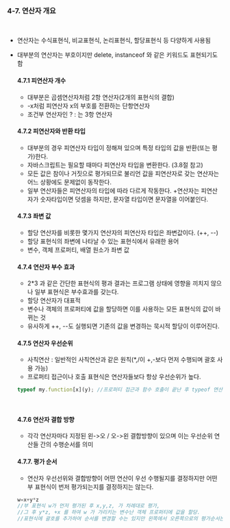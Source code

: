 ### 4-7. 연산자 개요

<br>

- 연산자는 수식표현식, 비교표현식, 논리표현식, 할당표현식 등 다양하게 사용됨
- 대부분의 연산자는 부호이지만 delete, instanceof 와 같은 키워드도 표현되기도 함
  <br>

  #### 4.7.1 피연산자 개수

  - 대부분은 곱셈연산자처럼 2항 연산자(2개의 표현식의 결합)
  - -x처럼 피연산자 x의 부호를 전환하는 단항연산자
  - 조건부 연산자인 ? : 는 3항 연산자
    <br>

  #### 4.7.2 피연산자와 반환 타입

  - 대부분의 경우 피연산자 타입이 정해져 있으며 특정 타입의 값을 반환(또는 평가)한다.
  - 자바스크립트는 필요할 때마다 피연산자 타입을 변환한다. (3.8절 참고)
  - 모든 값은 참이나 거짓으로 평가되므로 불리언 값을 피연산자로 갖는 연산자는 어느 상황에도 문제없이 동작한다.
  - 일부 연산자들은 피연산자의 타입에 따라 다르게 작동한다. +연산자는 피연산자가 숫자타입이면 덧셈을 하지만, 문자열 타입이면 문자열을 이어붙인다.
    <br>

  #### 4.7.3 좌변 값

  - 할당 연산자를 비롯한 몇가지 연산자의 피연산자 타입은 좌변값이다. (++, --)
  - 할당 표현식의 좌변에 나타날 수 있는 표현식에서 유래한 용어
  - 변수, 객체 프로퍼티, 배열 원소가 좌변 값
    <br>

  #### 4.7.4 연산자 부수 효과

  - 2\*3 과 같은 간단한 표현식의 평과 결과는 프로그램 상태에 영향을 끼치지 않으나 일부 표현식은 부수효과를 갖는다.
  - 할당 연산자가 대표적
  - 변수나 객체의 프로퍼티에 값을 할당하면 이를 사용하는 모든 표현식의 값이 바뀌는 것
  - 유사하게 ++, --도 실행되면 기존의 값을 변경하는 묵시적 할당이 이루어진다.<br>

  #### 4.7.5 연산자 우선순위

  - 사칙연산 : 일반적인 사칙연산과 같은 원칙(\*,/이 +,-보다 먼저 수행되며 괄호 사용 가능)
  - 프로퍼티 접근이나 호출 표현식은 연산자들보다 항상 우선순위가 높다.

  ```js
  typeof my.function[x](y); //프로퍼티 접근과 함수 호출이 끝난 후 typeof 연산자가 실행된다.
  ```

    <br>
    
    #### 4.7.6 연산자 결합 방향 
    - 각각 연산자마다 지정된 왼->오 / 오->왼 결합방향이 있으며 이는 우선순위 연산들 간의 수행순서를 의미<br>
    
    #### 4.7.7. 평가 순서
    - 연산자 우선선위와 결합방향이 어떤 연산이 우선 수행될지를 결정하지만 어떤 부 표현식이 번저 평가되는지를 결정하지는 않는다.
    ```js
    w=x+y*z 
    //부 표현식 w가 먼저 평가된 후 x,y,z, 가 차례대로 평가, 
    //그 후 y*z, +x 를 하여 w 가 가리키는 변수난 객체 프로퍼티에 값을 할당. 
    //표현식에 괄호를 추가하여 순서를 변경할 수는 있지만 왼쪽에서 오른쪽으로의 평가순서는 바꿀 수 없다.

  ```

  ```
